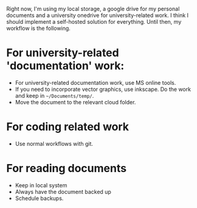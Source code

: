 Right now, I'm using my local storage, a google drive for my personal documents and a university onedrive for university-related work. 
I think I should implement a self-hosted solution for everything. Until then, my workflow is the following.
# For university-related 'documentation' work:
- For university-related documentation work, use MS online tools.
- If you need to incorporate vector graphics, use inkscape. Do the work and keep in `~/Documents/temp/`. 
- Move the document to the relevant cloud folder.
# For coding related work
- Use normal workflows with git.
# For reading documents
- Keep in local system
- Always have the document backed up
- Schedule backups.